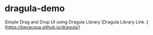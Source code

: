 # dragula-demo
Simple Drag and Drop UI using Dragula Library 
[Dragula Library Link :] (https://bevacqua.github.io/dragula/)
